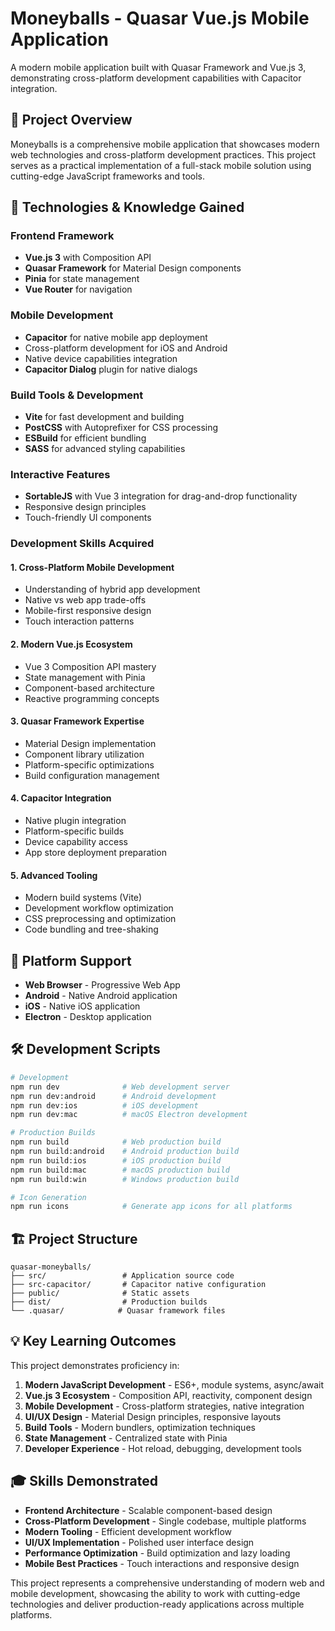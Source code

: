 # Moneyballs - Quasar Vue.js Mobile Application

A modern mobile application built with Quasar Framework and Vue.js 3, demonstrating cross-platform development capabilities with Capacitor integration.

## 🎯 Project Overview

Moneyballs is a comprehensive mobile application that showcases modern web technologies and cross-platform development practices. This project serves as a practical implementation of a full-stack mobile solution using cutting-edge JavaScript frameworks and tools.

## 🚀 Technologies & Knowledge Gained

### Frontend Framework

- **Vue.js 3** with Composition API
- **Quasar Framework** for Material Design components
- **Pinia** for state management
- **Vue Router** for navigation

### Mobile Development

- **Capacitor** for native mobile app deployment
- Cross-platform development for iOS and Android
- Native device capabilities integration
- **Capacitor Dialog** plugin for native dialogs

### Build Tools & Development

- **Vite** for fast development and building
- **PostCSS** with Autoprefixer for CSS processing
- **ESBuild** for efficient bundling
- **SASS** for advanced styling capabilities

### Interactive Features

- **SortableJS** with Vue 3 integration for drag-and-drop functionality
- Responsive design principles
- Touch-friendly UI components

### Development Skills Acquired

#### 1. Cross-Platform Mobile Development

- Understanding of hybrid app development
- Native vs web app trade-offs
- Mobile-first responsive design
- Touch interaction patterns

#### 2. Modern Vue.js Ecosystem

- Vue 3 Composition API mastery
- State management with Pinia
- Component-based architecture
- Reactive programming concepts

#### 3. Quasar Framework Expertise

- Material Design implementation
- Component library utilization
- Platform-specific optimizations
- Build configuration management

#### 4. Capacitor Integration

- Native plugin integration
- Platform-specific builds
- Device capability access
- App store deployment preparation

#### 5. Advanced Tooling

- Modern build systems (Vite)
- Development workflow optimization
- CSS preprocessing and optimization
- Code bundling and tree-shaking

## 📱 Platform Support

- **Web Browser** - Progressive Web App
- **Android** - Native Android application
- **iOS** - Native iOS application
- **Electron** - Desktop application

## 🛠️ Development Scripts

```bash
# Development
npm run dev              # Web development server
npm run dev:android      # Android development
npm run dev:ios          # iOS development
npm run dev:mac          # macOS Electron development

# Production Builds
npm run build            # Web production build
npm run build:android    # Android production build
npm run build:ios        # iOS production build
npm run build:mac        # macOS production build
npm run build:win        # Windows production build

# Icon Generation
npm run icons            # Generate app icons for all platforms
```

## 🏗️ Project Structure

```
quasar-moneyballs/
├── src/                 # Application source code
├── src-capacitor/       # Capacitor native configuration
├── public/              # Static assets
├── dist/                # Production builds
└── .quasar/            # Quasar framework files
```

## 💡 Key Learning Outcomes

This project demonstrates proficiency in:

1. **Modern JavaScript Development** - ES6+, module systems, async/await
2. **Vue.js 3 Ecosystem** - Composition API, reactivity, component design
3. **Mobile Development** - Cross-platform strategies, native integration
4. **UI/UX Design** - Material Design principles, responsive layouts
5. **Build Tools** - Modern bundlers, optimization techniques
6. **State Management** - Centralized state with Pinia
7. **Developer Experience** - Hot reload, debugging, development tools

## 🎓 Skills Demonstrated

- **Frontend Architecture** - Scalable component-based design
- **Cross-Platform Development** - Single codebase, multiple platforms
- **Modern Tooling** - Efficient development workflow
- **UI/UX Implementation** - Polished user interface design
- **Performance Optimization** - Build optimization and lazy loading
- **Mobile Best Practices** - Touch interactions and responsive design

This project represents a comprehensive understanding of modern web and mobile development, showcasing the ability to work with cutting-edge technologies and deliver production-ready applications across multiple platforms.
